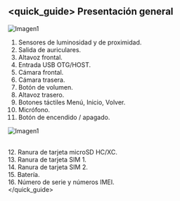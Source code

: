 ## <quick_guide> Presentación general

![Imagen1](http://static.energysistem.com/images/manuals/39530/535565e5544ec.jpg) 

1. Sensores de luminosidad y de proximidad.
2. Salida de auriculares.
3. Altavoz frontal.
4. Entrada USB OTG/HOST.
5. Cámara frontal. 
6. Cámara trasera. 
7. Botón de volumen. 
8. Altavoz trasero. 
9. Botones táctiles Menú, Inicio, Volver. 
10. Micrófono.
11. Botón de encendido / apagado. 

![Imagen1](http://static.energysistem.com/images/manuals/39530/535565f242a11.jpg)

<br>12. Ranura de tarjeta microSD HC/XC.<br> 
13. Ranura de tarjeta SIM 1.<br> 
14. Ranura de tarjeta SIM 2.<br>
15. Batería.<br>
16. Número de serie y números IMEI. <br> 
</quick_guide>
